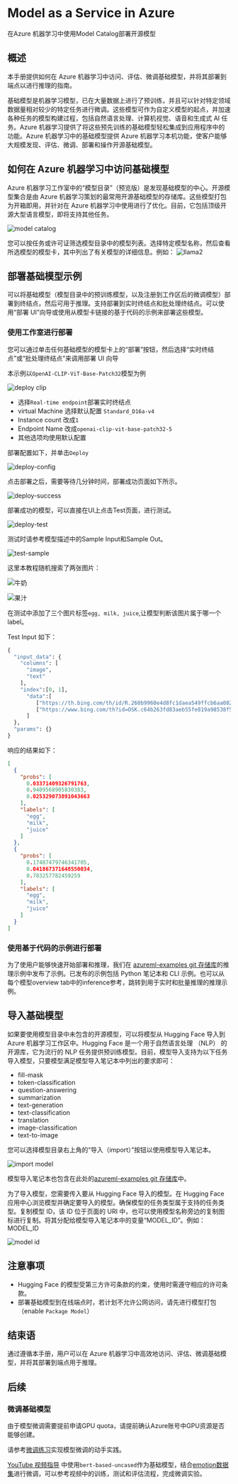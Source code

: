 # Model as a Service in Azure
在Azure 机器学习中使用Model Catalog部署开源模型


## 概述

本手册提供如何在 Azure 机器学习中访问、评估、微调基础模型，并将其部署到端点以进行推理的指南。

基础模型是机器学习模型，已在大量数据上进行了预训练，并且可以针对特定领域数据量相对较少的特定任务进行微调。这些模型可作为自定义模型的起点，并加速各种任务的模型构建过程，包括自然语言处理、计算机视觉、语音和生成式 AI 任务。Azure 机器学习提供了将这些预先训练的基础模型轻松集成到应用程序中的功能。Azure 机器学习中的基础模型提供 Azure 机器学习本机功能，使客户能够大规模发现、评估、微调、部署和操作开源基础模型。

## 如何在 Azure 机器学习中访问基础模型

Azure 机器学习工作室中的“模型目录”（预览版）是发现基础模型的中心。开源模型集合是由 Azure 机器学习策划的最常用开源基础模型的存储库。这些模型打包为开箱即用，并针对在 Azure 机器学习中使用进行了优化。目前，它包括顶级开源大型语言模型，即将支持其他任务。

![model catalog](./images/model-catalog.png)

您可以按任务或许可证筛选模型目录中的模型列表。选择特定模型名称，然后查看所选模型的模型卡，其中列出了有关模型的详细信息。例如：
![llama2](./images/llama-sample.png)


## 部署基础模型示例

可以将基础模型（模型目录中的预训练模型，以及注册到工作区后的微调模型）部署到终结点，然后可用于推理。支持部署到实时终结点和批处理终结点。可以使用“部署 UI”向导或使用从模型卡链接的基于代码的示例来部署这些模型。

### 使用工作室进行部署

您可以通过单击任何基础模型的模型卡上的“部署”按钮，然后选择“实时终结点”或“批处理终结点”来调用部署 UI 向导

本示例以`OpenAI-CLIP-ViT-Base-Patch32`模型为例

![deploy clip](./images/deploy-clip.png)


- 选择`Real-time endpoint`部署实时终结点
- virtual Machine 选择默认配置 `Standard_D16a-v4`
- Instance count 改成`1`
- Endpoint Name 改成`openai-clip-vit-base-patch32-5`
- 其他选项均使用默认配置

部署配置如下，并单击`Deploy`

![deploy-config](./images/deploy-config.png)

点击部署之后，需要等待几分钟时间，部署成功页面如下所示。

![deploy-success](./images/deploy-success.png)

部署成功的模型，可以直接在UI上点击Test页面，进行测试。

![deploy-test](./images/deploy-test.png)

测试时请参考模型描述中的Sample Input和Sample Out。

![test-sample](./images/test-sample.png)

这里本教程随机搜索了两张图片：

![牛奶](https://th.bing.com/th/id/R.260b9960e4d8fc1daea549ffcb6aa082?rik=zhHUhb6ivH1MNA&riu=http%3a%2f%2foldfile.iyunshu.com%2fsupp%2fupload%2fday_160310%2f1457575151516623.jpg&ehk=lrQ6jq4UIPz%2fvXh%2bb1M6nPHrdjERDCBIqKFqI2%2bIGQs%3d&risl=&pid=ImgRaw&r=0)

![果汁](https://www.bing.com/th?id=OSK.c64b263fd83aeb55fe819a98538f5236&w=402&h=459&c=7&rs=1&qlt=80&o=6&cdv=1&pid=16.1)


在测试中添加了三个图片标签`egg, milk, juice`,让模型判断该图片属于哪一个label。

Test Input 如下：

```python
{
  "input_data": {
    "columns": [
      "image",
      "text"
    ],
    "index":[0, 1],
      "data":[
         ["https://th.bing.com/th/id/R.260b9960e4d8fc1daea549ffcb6aa082?rik=zhHUhb6ivH1MNA&riu=http%3a%2f%2foldfile.iyunshu.com%2fsupp%2fupload%2fday_160310%2f1457575151516623.jpg&ehk=lrQ6jq4UIPz%2fvXh%2bb1M6nPHrdjERDCBIqKFqI2%2bIGQs%3d&risl=&pid=ImgRaw&r=0", "egg, milk, juice"],
         ["https://www.bing.com/th?id=OSK.c64b263fd83aeb55fe819a98538f5236&w=402&h=459&c=7&rs=1&qlt=80&o=6&cdv=1&pid=16.1"]
      ]
  },
  "params": {}
}
```
响应的结果如下：
```json
[
  {
    "probs": [
      0.03371409326791763,
      0.9409568905830383,
      0.025329073891043663
    ],
    "labels": [
      "egg",
      "milk",
      "juice"
    ]
  },
  {
    "probs": [
      0.17487479746341705,
      0.041867371648550034,
      0.783257782459259
    ],
    "labels": [
      "egg",
      "milk",
      "juice"
    ]
  }
]
```
### 使用基于代码的示例进行部署

为了使用户能够快速开始部署和推理，我们在 [azureml-examples git 存储库](https://github.com/Azure/azureml-examples/blob/main/sdk/python/foundation-models/system/inference/zero-shot-image-classification/zero-shot-image-classification-online-endpoint.ipynb
)的推理示例中发布了示例。已发布的示例包括 Python 笔记本和 CLI 示例。也可以从每个模型overview tab中的inference参考，跳转到用于实时和批量推理的推理示例。

## 导入基础模型

如果要使用模型目录中未包含的开源模型，可以将模型从 Hugging Face 导入到 Azure 机器学习工作区中。Hugging Face 是一个用于自然语言处理 （NLP） 的开源库，它为流行的 NLP 任务提供预训练模型。目前，模型导入支持为以下任务导入模型，只要模型满足模型导入笔记本中列出的要求即可：

- fill-mask
- token-classification
- question-answering
- summarization
- text-generation
- text-classification
- translation
- image-classification
- text-to-image

您可以选择模型目录右上角的“导入（import）”按钮以使用模型导入笔记本。

![import model](./images/import-model.png)

模型导入笔记本也包含在此处的[azureml-examples git 存储库](https://github.com/Azure/azureml-examples/blob/main/sdk/python/foundation-models/system/import/import_model_into_registry.ipynb)中。

为了导入模型，您需要传入要从 Hugging Face 导入的模型。在 Hugging Face 应用中心浏览模型并确定要导入的模型。确保模型的任务类型属于支持的任务类型。复制模型 ID，该 ID 位于页面的 URI 中，也可以使用模型名称旁边的复制图标进行复制。将其分配给模型导入笔记本中的变量“MODEL_ID”。例如：MODEL_ID

![model id](./images/model-id.png)







## 注意事项

- Hugging Face 的模型受第三方许可条款的约束，使用时需遵守相应的许可条款。
- 部署基础模型到在线端点时，若计划不允许公网访问，请先进行模型打包（enable `Package Model`）

## 结束语

通过遵循本手册，用户可以在 Azure 机器学习中高效地访问、评估、微调基础模型，并将其部署到端点用于推理。

## 后续

### 微调基础模型

由于模型微调需要提前申请GPU quota，请提前确认Azure账号中GPU资源是否能够创建。

请参考[微调练习](https://learn.microsoft.com/zh-cn/training/modules/finetune-foundation-model-with-azure-machine-learning/)实现模型微调的动手实践。

[YouTube 视频指导](https://www.youtube.com/watch?v=IQrILl5B0kw) 中使用`bert-based-uncased`作为基础模型，结合[emotion数据集](https://huggingface.co/datasets/dair-ai/emotion)进行微调，可以参考视频中的训练，测试和评估流程，完成微调实验。



